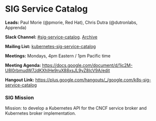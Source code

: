 # SIG Service Catalog

**Leads:** Paul Morie (@pmorie, Red Hat), Chris Dutra (@dutronlabs, Apprenda)

**Slack Channel:** [#sig-service-catalog](https://kubernetes.slack.com/messages/sig-service-catalog/).  [Archive](http://kubernetes.slackarchive.io/sig-service-catalog/)

**Mailing List:** [kubernetes-sig-service-catalog](https://groups.google.com/forum/#!forum/kubernetes-sig-service-catalog)

**Meetings:** Mondays, 4pm Eastern / 1pm Pacific time

**Meeting Agenda:** https://docs.google.com/document/d/1jc2M-U8l0rbmudW7JdKXhIHe9ruX88xsJL9yZ8IcV9A/edit

**Hangout Link:** https://plus.google.com/hangouts/_/google.com/k8s-sig-service-catalog

### SIG Mission

Mission: to develop a Kubernetes API for the CNCF service broker and Kubernetes broker implementation.